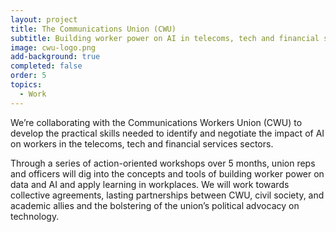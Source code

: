 ```yaml
---
layout: project
title: The Communications Union (CWU)
subtitle: Building worker power on AI in telecoms, tech and financial services with the CWU
image: cwu-logo.png
add-background: true
completed: false
order: 5
topics:
  - Work
---
```

We’re collaborating with the Communications Workers Union (CWU) to develop the practical skills needed to identify and negotiate the impact of AI on workers in the telecoms, tech and financial services sectors. 

Through a series of action-oriented workshops over 5 months, union reps and officers will dig into the concepts and tools of building worker power on data and AI and apply learning in workplaces. We will work towards collective agreements, lasting partnerships between CWU, civil society, and academic allies and the bolstering of the union’s political advocacy on technology.